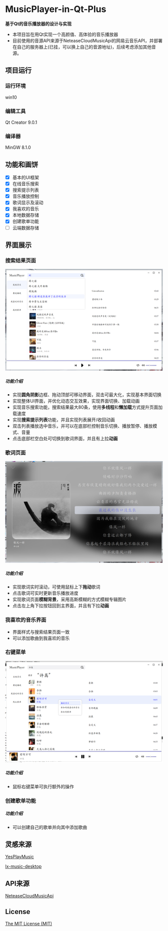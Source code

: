 # MusicPlayer-in-Qt-Plus

**基于Qt的音乐播放器的设计与实现**

- 本项目旨在用Qt实现一个高颜值、高体验的音乐播放器
- 目前使用的音源API来源于NeteaseCloudMusicApi的网易云音乐API，并部署在自己的服务器上(已挂，可以换上自己的音源地址)，后续考虑添加其他音源。

## 项目运行

### 运行环境
win10

### 编辑工具
Qt Creator 9.0.1

### 编译器
MinGW 8.1.0

## 功能和画饼

- [x] 基本的UI框架
- [x] 在线音乐搜索
- [x] 搜索提示列表
- [x] 音乐播放控制
- [x] 歌词显示及滚动
- [x] 我喜欢的音乐
- [x] 本地数据存储
- [x] 创建歌单功能
- [ ] 云端数据存储

## 界面展示

### 搜索结果页面
![搜索结果页面](https://raw.githubusercontent.com/hhhyxy/MusicPlayer-in-Qt-Plus/main/static/searchResult_Page.png)

##### 功能介绍
- 实现**圆角阴影**边框、拖动顶部可移动界面，双击可最大化，实现基本界面切换
- 实现整体UI界面，并优化动态交互效果，实现界面切换、加载动画
- 实现音乐搜索功能，搜索结果最大80条，使用**多线程**和**懒加载**方式提升页面加载速度
- 实现**搜索提示列表**功能，并且实现列表展开/收回动画
- 双击列表播放选中音乐，并可以在底部栏控制音乐切换、播放暂停、播放模式、音量
- 点击底部栏空白处可切换到歌词界面，并且有上拉**动画**

### 歌词页面
![歌词页面](https://raw.githubusercontent.com/hhhyxy/MusicPlayer-in-Qt-Plus/main/static/lrc_Page_gaussionBackground.png)

##### 功能介绍
- 实现歌词实时滚动，可使用鼠标上下**拖动**歌词
- 点击歌词可实时更新音乐播放进度
- 实现歌词页面**模糊背景**，采用高斯模糊的方式模糊专辑图片
- 点击左上角下拉按钮回到主界面，并且有下拉**动画**

### 我喜欢的音乐界面

- 界面样式与搜索结果页面一致
- 可以添加歌曲到我喜欢的音乐

### 右键菜单
![右键菜单](https://raw.githubusercontent.com/hhhyxy/MusicPlayer-in-Qt-Plus/main/static/menu_buttonRight.png)

##### 功能介绍
- 鼠标右键菜单可执行额外的操作

### 创建歌单功能

##### 功能介绍
- 可以创建自己的歌单并向其中添加歌曲

## 灵感来源
[YesPlayMusic](https://github.com/qier222/YesPlayMusic)

[lx-music-desktop](https://github.com/lyswhut/lx-music-desktop)

## API来源
[NeteaseCloudMusicApi](https://github.com/Binaryify/NeteaseCloudMusicApi)

## License
[The MIT License (MIT)](https://github.com/hhhyxy/MusicPlayer-in-Qt/edit/main/LICENSE)
